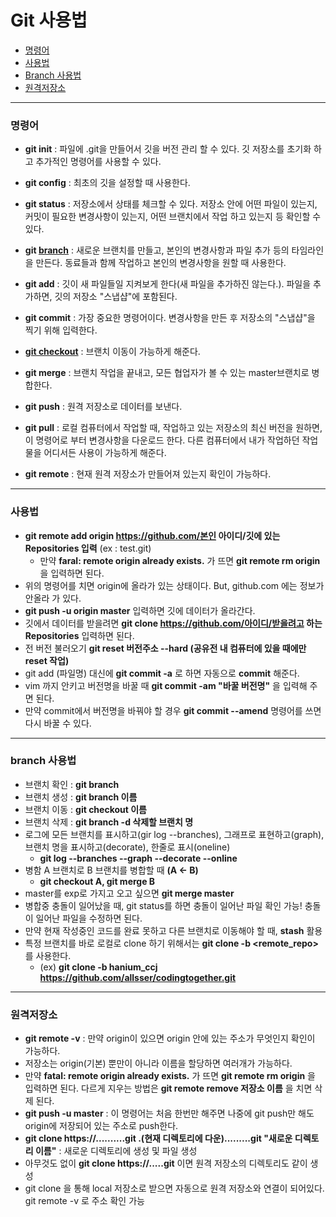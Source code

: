 # Git 사용법

* [명령어](#명령어)
* [사용법](#사용법)
* [Branch 사용법](branch-사용법)
* [원격저장소](원격저장소)

---------------------

### 명령어

* **git init** : 파일에 .git을 만들어서 깃을 버전 관리 할 수 있다. 깃 저장소를 초기화 하고 추가적인 명령어를 사용할 수 있다.
* **git config** : 최초의 깃을 설정할 때 사용한다. 
* **git status** : 저장소에서 상태를 체크할 수 있다. 저장소 안에 어떤 파일이 있는지, 커밋이 필요한 변경사항이 있는지, 어떤 브랜치에서 작업 하고 있는지 등 확인할 수 있다.

* **git [branch](branch-사용법)** : 새로운 브랜치를 만들고, 본인의 변경사항과 파일 추가 등의 타임라인을 만든다. 동료들과 함께 작업하고 본인의 변경사항을 원할 때 사용한다.
* **git add** : 깃이 새 파일들일 지켜보게 한다(새 파일을 추가하진 않는다.). 파일을 추가하면, 깃의 저장소 "스냅샵"에 포함된다.
* **git commit** : 가장 중요한 명령어이다. 변경사항을 만든 후 저장소의 "스냅샵"을 찍기 위해 입력한다.
* **[git checkout](브런치-이동)** : 브랜치 이동이 가능하게 해준다.
* **git merge** : 브랜치 작업을 끝내고, 모든 협업자가 볼 수 있는 master브랜치로 병합한다.
* **git push** : 원격 저장소로 데이터를 보낸다.
* **git pull** : 로컬 컴퓨터에서 작업할 때, 작업하고 있는 저장소의 최신 버전을 원하면, 이 명령어로 부터 변경사항을 다운로드 한다. 다른 컴퓨터에서 내가 작업하던 작업물을 어디서든 사용이 가능하게 해준다.
* **git remote** : 현재 원격 저장소가 만들어져 있는지 확인이 가능하다.

------------------

### 사용법

* **git remote add origin https://github.com/본인 아이디/깃에 있는 Repositories 입력** (ex : test.git)
  * 만약 **faral: remote origin already exists.** 가 뜨면 **git remote rm origin** 을 입력하면 된다.
* 위의 명령어를 치면 origin에 올라가 있는 상태이다. But, github.com 에는 정보가 안올라 가 있다.
* **git push -u origin master** 입력하면 깃에 데이터가 올라간다.
* 깃에서 데이터를 받을려면 **git clone https://github.com/아이디/받을려고 하는 Repositories** 입력하면 된다.
* 전 버전 불러오기 **git reset 버전주소 --hard (공유전 내 컴퓨터에 있을 때에만 reset 작업)**
* git add (파일명) 대신에 **git commit -a** 로 하면 자동으로 **commit** 해준다.
* vim 까지 안키고 버전명을 바꿀 때 **git commit -am "바꿀 버전명"** 을 입력해 주면 된다.
* 만약 commit에서 버전명을 바꿔야 할 경우 **git commit --amend** 명령어를 쓰면 다시 바꿀 수 있다.

--------

### branch 사용법

* 브랜치 확인 : **git branch**
* 브랜치 생성 : **git branch 이름**
* 브랜치 이동 : **git checkout 이름**
* 브랜치 삭제 : **git branch -d 삭제할 브랜치 명**
* 로그에 모든 브랜치를 표시하고(gir log --branches), 그래프로 표현하고(graph), 브랜치 명을 표시하고(decorate), 한줄로 표시(oneline)
  * **git log --branches --graph --decorate --online**
* 병함 A 브랜치로 B 브랜치를 병합할 때 **(A <- B)**
  * **git checkout A, git merge B**
* master를 exp로 가지고 오고 싶으면 **git merge master**
* 병합중 충돌이 일어났을 때, git status를 하면 충돌이 일어난 파일 확인 가능! 충돌이 일어난 파일을 수정하면 된다.
* 만약 현재 작성중인 코드를 완료 못하고 다른 브랜치로 이동해야 할 때, **stash** 활용
* 특정 브랜치를 바로 로컬로 clone 하기 위해서는 **git clone -b <branch><remote_repo>** 를 사용한다.
  * (ex) **git clone -b hanium_ccj https://github.com/allsser/codingtogether.git**

-----------

### 원격저장소

* **git remote -v** : 만약 origin이 있으면 origin 안에 있는 주소가 무엇인지 확인이 가능하다.
* 저장소는 origin(기본) 뿐만이 아니라 이름을 할당하면 여러개가 가능하다.
* 만약 **fatal: remote origin already exists.** 가 뜨면 **git remote rm origin** 을 입력하면 된다. 다르게 지우는 방법은 **git remote remove 저장소 이름** 을 치면 삭제 된다.
* **git push -u master** : 이 명령어는 처음 한번만 해주면 나중에 git push만 해도 origin에 저장되어 있는 주소로 push한다.
* **git clone https://..........git .(현재 디렉토리에 다운).........git "새로운 디렉토리 이름"** : 새로운 디렉토리에 생성 및 파일 생성
* 아무것도 없이 **git clone https://.....git** 이면 원격 저장소의 디렉토리도 같이 생성
* git clone 을 통해 local 저장소로 받으면 자동으로 원격 저장소와 연결이 되어있다. git remote -v 로 주소 확인 가능

